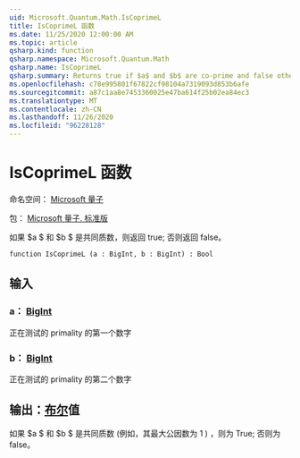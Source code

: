 ```yaml
---
uid: Microsoft.Quantum.Math.IsCoprimeL
title: IsCoprimeL 函数
ms.date: 11/25/2020 12:00:00 AM
ms.topic: article
qsharp.kind: function
qsharp.namespace: Microsoft.Quantum.Math
qsharp.name: IsCoprimeL
qsharp.summary: Returns true if $a$ and $b$ are co-prime and false otherwise.
ms.openlocfilehash: c78e995801f67822cf98104a7319093d853b6afe
ms.sourcegitcommit: a87c1aa8e7453360025e47ba614f25b02ea84ec3
ms.translationtype: MT
ms.contentlocale: zh-CN
ms.lasthandoff: 11/26/2020
ms.locfileid: "96228128"
---
```

# <a name="iscoprimel-function"></a>IsCoprimeL 函数

命名空间： [Microsoft 量子](xref:Microsoft.Quantum.Math)

包： [Microsoft 量子. 标准版](https://nuget.org/packages/Microsoft.Quantum.Standard)


如果 $a $ 和 $b $ 是共同质数，则返回 true; 否则返回 false。

```qsharp
function IsCoprimeL (a : BigInt, b : BigInt) : Bool
```


## <a name="input"></a>输入

### <a name="a--bigint"></a>a： [BigInt](xref:microsoft.quantum.lang-ref.bigint)

正在测试的 primality 的第一个数字


### <a name="b--bigint"></a>b： [BigInt](xref:microsoft.quantum.lang-ref.bigint)

正在测试的 primality 的第二个数字



## <a name="output--bool"></a>输出：[布尔](xref:microsoft.quantum.lang-ref.bool)值

如果 $a $ 和 $b $ 是共同质数 (例如，其最大公因数为 1 ) ，则为 True; 否则为 false。